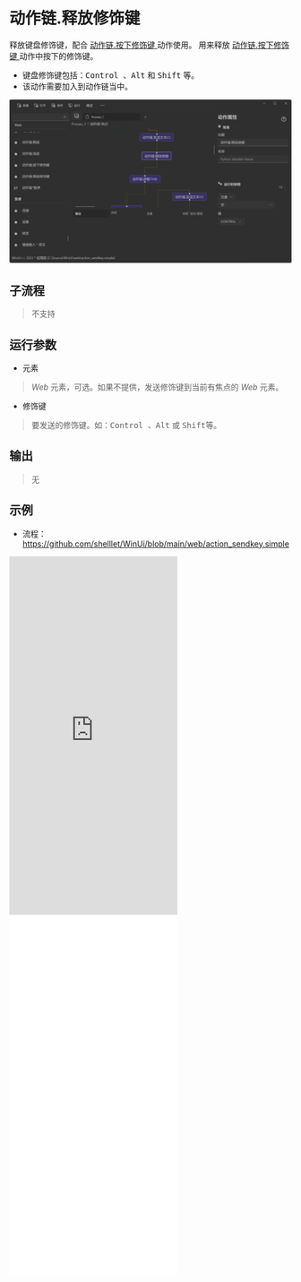 # 动作链.释放修饰键

释放键盘修饰键，配合 [动作链.按下修饰键 ](./actions/WebActionKeyDown.md)动作使用。 用来释放 [动作链.按下修饰键 ](./actions/WebActionKeyDown.md)动作中按下的修饰键。

* 键盘修饰键包括：<kbd>Control </kbd>、<kbd>Alt</kbd> 和 <kbd>Shift</kbd> 等。
* 该动作需要加入到动作链当中。

![WebActionKeyUp](./images/31.png ':size=90%')

## 子流程

> 不支持

## 运行参数

* 元素
> *Web* 元素，可选。如果不提供，发送修饰键到当前有焦点的 *Web* 元素。 

* 修饰键
>   要发送的修饰键。如：<kbd>Control </kbd>、<kbd>Alt</kbd> 或 <kbd>Shift</kbd>等。

## 输出
> 无   

## 示例

* 流程：https://github.com/shelllet/WinUi/blob/main/web/action_sendkey.simple

<iframe type="text/html" height="640px" src="https://www.youtube.com/embed/mqyrzknX6cU" frameborder="0"></iframe>

<iframe src="//player.bilibili.com/player.html?bvid=BV15y411z7QH&page=1&autoplay=0" height='640px' scrolling="no" frameborder="no" framespacing="0" allowfullscreen="true"></iframe>